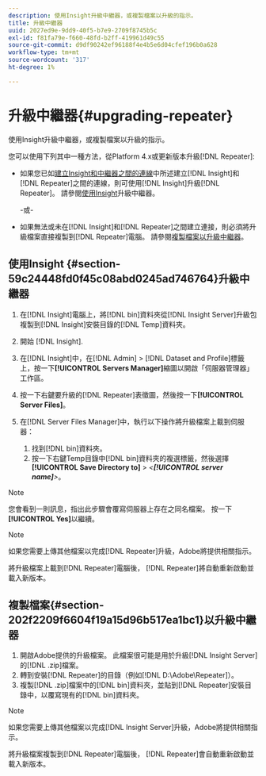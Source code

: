 ```yaml
---
description: 使用Insight升級中繼器，或複製檔案以升級的指示。
title: 升級中繼器
uuid: 2027ed9e-9dd9-40f5-b7e9-2709f8745b5c
exl-id: f81fa79e-f660-48fd-b2ff-419961d49c55
source-git-commit: d9df90242ef96188f4e4b5e6d04cfef196b0a628
workflow-type: tm+mt
source-wordcount: '317'
ht-degree: 1%

---
```


# 升級中繼器{#upgrading-repeater}

使用Insight升級中繼器，或複製檔案以升級的指示。

您可以使用下列其中一種方法，從Platform 4.x或更新版本升級[!DNL Repeater]:

* 如果您已如[建立Insight和中繼器之間的連線](../../../../home/c-inst-svr/c-rptr-fntly/c-cnfg-rptr-fntly/t-crt-conn-ins-rptr.md#task-785bfe5f0e31484683e4345038add118)中所述建立[!DNL Insight]和[!DNL Repeater]之間的連線，則可使用[!DNL Insight]升級[!DNL Repeater]。 請參閱[使用Insight](../../../../home/c-inst-svr/c-upgrd-uninst-sftwr/c-upgrd-sftwr/c-upgrd-rptr.md#section-59c24448fd0f45c08abd0245ad746764)升級中繼器。

   -或-

* 如果無法或未在[!DNL Insight]和[!DNL Repeater]之間建立連接，則必須將升級檔案直接複製到[!DNL Repeater]電腦。 請參閱[複製檔案以升級中繼器](../../../../home/c-inst-svr/c-upgrd-uninst-sftwr/c-upgrd-sftwr/c-upgrd-rptr.md#section-202f2209f6604f19a15d96b517ea1bc1)。

## 使用Insight {#section-59c24448fd0f45c08abd0245ad746764}升級中繼器

1. 在[!DNL Insight]電腦上，將[!DNL bin]資料夾從[!DNL Insight Server]升級包複製到[!DNL Insight]安裝目錄的[!DNL Temp]資料夾。
1. 開始 [!DNL Insight].
1. 在[!DNL Insight]中，在[!DNL Admin] > [!DNL Dataset and Profile]標籤上，按一下&#x200B;**[!UICONTROL Servers Manager]**&#x200B;縮圖以開啟「伺服器管理器」工作區。
1. 按一下右鍵要升級的[!DNL Repeater]表徵圖，然後按一下&#x200B;**[!UICONTROL Server Files]**。
1. 在[!DNL Server Files Manager]中，執行以下操作將升級檔案上載到伺服器：

   1. 找到[!DNL bin]資料夾。
   1. 按一下右鍵Temp目錄中[!DNL bin]資料夾的複選標籤，然後選擇&#x200B;**[!UICONTROL Save Directory to]** > *&lt;**[!UICONTROL server name]**>*。

>[!NOTE]
>
>您會看到一則訊息，指出此步驟會覆寫伺服器上存在之同名檔案。 按一下&#x200B;**[!UICONTROL Yes]**&#x200B;以繼續。

>[!NOTE]
>
>如果您需要上傳其他檔案以完成[!DNL Repeater]升級，Adobe將提供相關指示。

將升級檔案上載到[!DNL Repeater]電腦後， [!DNL Repeater]將自動重新啟動並載入新版本。

## 複製檔案{#section-202f2209f6604f19a15d96b517ea1bc1}以升級中繼器

1. 開啟Adobe提供的升級檔案。 此檔案很可能是用於升級[!DNL Insight Server]的[!DNL .zip]檔案。
1. 轉到安裝[!DNL Repeater]的目錄（例如[!DNL D:\Adobe\Repeater]）。
1. 複製[!DNL .zip]檔案中的[!DNL bin]資料夾，並貼到[!DNL Repeater]安裝目錄中，以覆寫現有的[!DNL bin]資料夾。

>[!NOTE]
>
>如果您需要上傳其他檔案以完成[!DNL Insight Server]升級，Adobe將提供相關指示。

將升級檔案複製到[!DNL Repeater]電腦後， [!DNL Repeater]會自動重新啟動並載入新版本。
